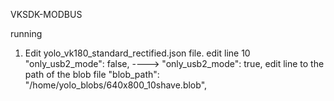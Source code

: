 VKSDK-MODBUS

running 
1. Edit yolo_vk180_standard_rectified.json file.
     edit line 10
     "only_usb2_mode": false, ----> "only_usb2_mode": true,
     edit line  to the path of the blob file
     "blob_path": "/home/yolo_blobs/640x800_10shave.blob",
   

     
